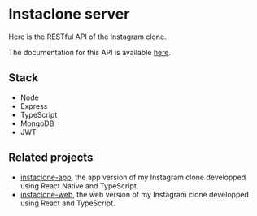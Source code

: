 # Instaclone server

Here is the RESTful API of the Instagram clone.

The documentation for this API is available [here](https://instaclone-server-ts.herokuapp.com/docs/).

## Stack

- Node
- Express
- TypeScript
- MongoDB
- JWT

## Related projects

- [instaclone-app](https://github.com/YassLipton/instaclone-app-typescript), the app version of my Instagram clone developped using React Native and TypeScript.
- [instaclone-web](https://github.com/YassLipton/instaclone-client-typescript), the web version of my Instagram clone developped using React and TypeScript.
